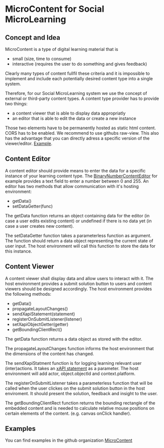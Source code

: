 # MicroContent for Social MicroLearning

## Concept and Idea

MicroContent is a type of digital learning material that is
* small (size, time to consume)
* interactive (requires the user to do something and gives feedback)

Clearly many types of content fullfil these criteria
and it is impossible to implement and include each potentially desired content type into a single system.

Therefore, for our Social MicroLearning system we use the concept of external or third-party content types.
A content type provider has to provide two things:
* a content viewer that is able to display data appropriatly
* an editor that is able to edit the data or create a new instance

Those two elements have to be permanently hosted as static html content. CORS has to be enabled. We recommend to use githubs raw-view. This also has the advantage that you can directly adress a specific version of the viewer/editor. [Example](https://raw.githubusercontent.com/MicroContent/BinaryNumberContentViewer/6611935c2494d958bbd765a9fa0ddcc1094e0713/index.html).

## Content Editor

A content editor should provide means to enter the data for a specific instance of your learning content type. The [BinaryNumberContentEditor](https://github.com/MicroContent/BinaryNumberContentEditor) for example provides a text field to enter a number between 0 and 255.
An editor has two methods that allow communication with it's hosting environment:
* getData()
* setDataGetter(func)

The getData function returns an object containing data for the editor (in case a user edits existing content) or undefined if there is no data yet (in case a user creates new content).

The setDataGetter function takes a parameterless function as argument. The function should return a data object representing the current state of user input. The host environment will call this function to store the data for this instance.


## Content Viewer

A content viewer shall display data and allow users to interact with it. The host environment provides a submit solution button to users and content viewers should be designed accordingly. The host environment provides the following methods:
* getData()
* propagateLayoutChanges()
* sendXapiStatement(statement)
* registerOnSubmitListener(listener)
* setXapiObjectGetter(getter)
* getBoundingClientRect()

The getData function returns a data object as stored with the editor.

The propagateLayoutChanges function informs the host environment that the dimensions of the content has changed.

The sendXapiStatment function is for logging learning relevant user (inter)actions. It takes an [xAPI statement](https://github.com/adlnet/xAPI-Spec/blob/master/xAPI-Data.md) as a parameter. The host environment will add actor, object.objectId and context.platform.

The registerOnSubmitListener takes a parameterless function that will be called when the user clickes on the submit solution button in the host enviroment. It should present the solution, feedback and insight to the user.

The getBoundingClientRect function returns the bounding rectangle of the embedded content and is needed to calculate relative mouse positions on certain elements of the content. (e.g. canvas onClick handler).

## Examples

You can find examples in the github organization [MicroContent](https://github.com/MicroContent)
